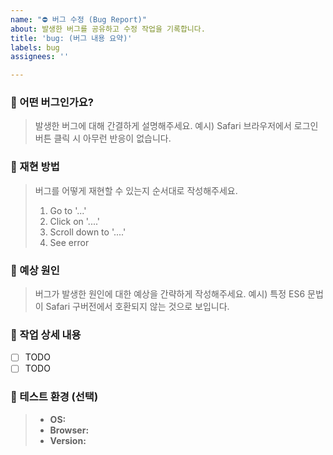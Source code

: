 ```yaml
---
name: "⛔️ 버그 수정 (Bug Report)"
about: 발생한 버그를 공유하고 수정 작업을 기록합니다.
title: 'bug: (버그 내용 요약)'
labels: bug
assignees: ''

---
```


### **🧐 어떤 버그인가요?**
> 발생한 버그에 대해 간결하게 설명해주세요.
> 예시) Safari 브라우저에서 로그인 버튼 클릭 시 아무런 반응이 없습니다.

### **🚨 재현 방법**
> 버그를 어떻게 재현할 수 있는지 순서대로 작성해주세요.
> 1. Go to '...'
> 2. Click on '....'
> 3. Scroll down to '....'
> 4. See error

### **🤔 예상 원인**
> 버그가 발생한 원인에 대한 예상을 간략하게 작성해주세요.
> 예시) 특정 ES6 문법이 Safari 구버전에서 호환되지 않는 것으로 보입니다.

### **🔧 작업 상세 내용**
- [ ] TODO
- [ ] TODO

### **📱 테스트 환경 (선택)**
> - **OS:**
> - **Browser:**
> - **Version:**
